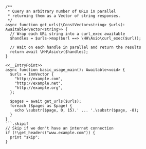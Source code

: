 ```basic-usage.hack
/**
 * Query an arbitrary number of URLs in parallel
 * returning them as a Vector of string responses.
 */
async function get_urls(\ConstVector<string> $urls): Awaitable<Vector<string>> {
  // Wrap each URL string into a curl_exec awaitable
  $handles = $urls->map($url ==> \HH\Asio\curl_exec($url));

  // Wait on each handle in parallel and return the results
  return await \HH\Asio\v($handles);
}

<<__EntryPoint>>
async function basic_usage_main(): Awaitable<void> {
  $urls = ImmVector {
    "http://example.com",
    "http://example.net",
    "http://example.org",
  };

  $pages = await get_urls($urls);
  foreach ($pages as $page) {
    echo \substr($page, 0, 15).' ... '.\substr($page, -8);
  }
}
```.skipif
// Skip if we don't have an internet connection
if (!\get_headers("www.example.com")) {
  print "skip";
}
```
